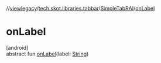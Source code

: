 //[viewlegacy](../../../index.md)/[tech.skot.libraries.tabbar](../index.md)/[SimpleTabRAI](index.md)/[onLabel](on-label.md)

# onLabel

[android]\
abstract fun [onLabel](on-label.md)(label: [String](https://kotlinlang.org/api/latest/jvm/stdlib/kotlin/-string/index.html))
